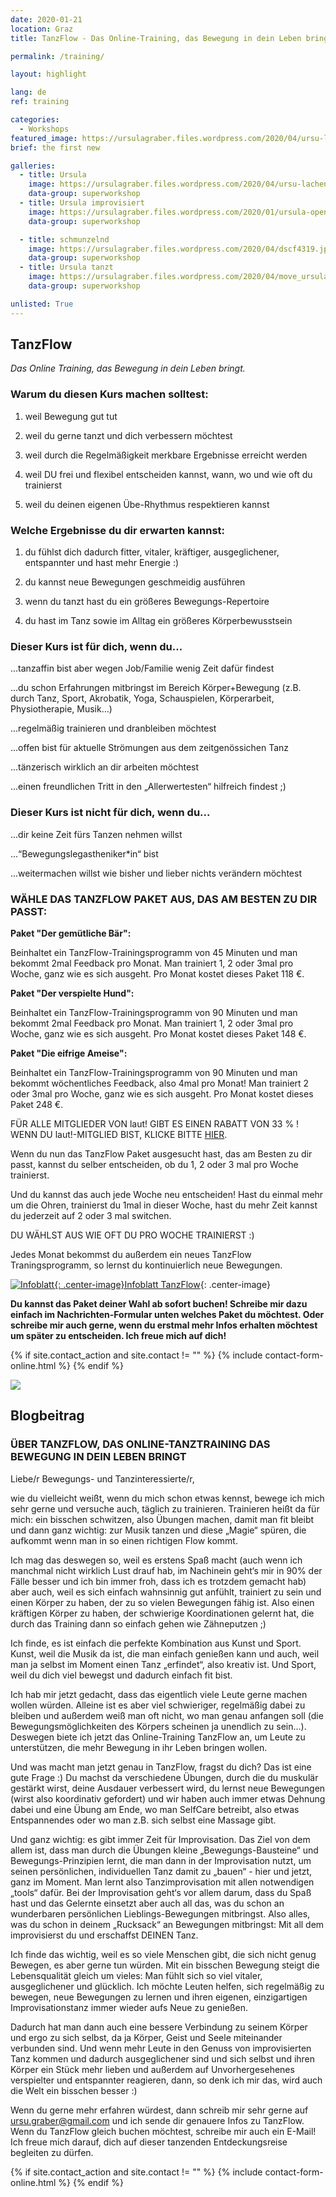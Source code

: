 ```yaml
---
date: 2020-01-21
location: Graz
title: TanzFlow - Das Online-Training, das Bewegung in dein Leben bringt

permalink: /training/

layout: highlight

lang: de
ref: training

categories:
  - Workshops
featured_image: https://ursulagraber.files.wordpress.com/2020/04/ursu-lachend.jpg?w=1000&h=800&fit=crop
brief: the first new

galleries:
  - title: Ursula
    image: https://ursulagraber.files.wordpress.com/2020/04/ursu-lachend.jpg
    data-group: superworkshop
  - title: Ursula improvisiert
    image: https://ursulagraber.files.wordpress.com/2020/01/ursula-open-stage.jpg
    data-group: superworkshop

  - title: schmunzelnd
    image: https://ursulagraber.files.wordpress.com/2020/04/dscf4319.jpg
    data-group: superworkshop
  - title: Ursula tanzt
    image: https://ursulagraber.files.wordpress.com/2020/04/move_ursulagraber.jpg
    data-group: superworkshop

unlisted: True
---
```



## TanzFlow

_Das Online Training, das Bewegung in dein Leben bringt._

### **Warum du diesen Kurs machen solltest:**

1. weil Bewegung gut tut

2. weil du gerne tanzt und dich verbessern möchtest

3. weil durch die Regelmäßigkeit merkbare Ergebnisse erreicht werden

4. weil DU frei und flexibel entscheiden kannst, wann, wo und wie oft du trainierst

5. weil du deinen eigenen Übe-Rhythmus respektieren kannst


### **Welche Ergebnisse du dir erwarten kannst:**

1. du fühlst dich dadurch fitter, vitaler, kräftiger, ausgeglichener, entspannter und hast mehr Energie :)

2. du kannst neue Bewegungen geschmeidig ausführen

3. wenn du tanzt hast du ein größeres Bewegungs-Repertoire

4. du hast im Tanz sowie im Alltag ein größeres Körperbewusstsein


### Dieser Kurs ist für dich, wenn du...

...tanzaffin bist aber wegen Job/Familie wenig Zeit dafür findest

...du schon Erfahrungen mitbringst im Bereich Körper+Bewegung (z.B. durch Tanz, Sport, Akrobatik, Yoga, Schauspielen, Körperarbeit, Physiotherapie, Musik…)

...regelmäßig trainieren und dranbleiben möchtest

...offen bist für aktuelle Strömungen aus dem zeitgenössichen Tanz

...tänzerisch wirklich an dir arbeiten möchtest

...einen freundlichen Tritt in den „Allerwertesten“ hilfreich findest ;)

### Dieser Kurs ist nicht für dich, wenn du...

...dir keine Zeit fürs Tanzen nehmen willst

...“Bewegungslegastheniker*in“ bist

...weitermachen willst wie bisher und lieber nichts verändern möchtest


### WÄHLE DAS TANZFLOW PAKET AUS, DAS AM BESTEN ZU DIR PASST:

__Paket "Der gemütliche Bär":__

Beinhaltet ein TanzFlow-Trainingsprogramm von 45 Minuten und man bekommt 2mal Feedback pro Monat. Man trainiert 1, 2 oder 3mal pro Woche, ganz wie es sich ausgeht. Pro Monat kostet dieses Paket 118 €.

__Paket "Der verspielte Hund":__

Beinhaltet ein TanzFlow-Trainingsprogramm von 90 Minuten und man bekommt 2mal Feedback pro Monat. Man trainiert 1, 2 oder 3mal pro Woche, ganz wie es sich ausgeht. Pro Monat kostet dieses Paket 148 €.

__Paket "Die eifrige Ameise":__

Beinhaltet ein TanzFlow-Trainingsprogramm von 90 Minuten und man bekommt wöchentliches Feedback, also 4mal pro Monat! Man trainiert 2 oder 3mal pro Woche, ganz wie es sich ausgeht. Pro Monat kostet dieses Paket 248 €.

FÜR ALLE MITGLIEDER VON laut! GIBT ES EINEN RABATT VON 33 % ! WENN DU laut!-MITGLIED BIST, KLICKE BITTE [HIER](https://www.laut.or.at/tanzflow-ursula-graber/#information).

Wenn du nun das TanzFlow Paket ausgesucht hast, das am Besten zu dir passt, kannst du selber entscheiden, ob du 1, 2 oder 3 mal pro Woche trainierst.

Und du kannst das auch jede Woche neu entscheiden! Hast du einmal mehr um die Ohren, trainierst du 1mal in dieser Woche, hast du mehr Zeit kannst du jederzeit auf 2 oder 3 mal switchen.

DU WÄHLST AUS WIE OFT DU PRO WOCHE TRAINIERST :)

Jedes Monat bekommst du außerdem ein neues TanzFlow Traningsprogramm, so lernst du kontinuierlich neue Bewegungen.

[![Infoblatt]({{site.url}}/images/file-icon.png){: .center-image}Infoblatt TanzFlow]({{site.url}}/docs/Infoblatt_TanzFlow.pdf){: .center-image}

__Du kannst das Paket deiner Wahl ab sofort buchen! Schreibe mir dazu einfach im Nachrichten-Formular unten welches Paket du möchtest. Oder schreibe mir auch gerne, wenn du erstmal mehr Infos erhalten möchtest um später zu entscheiden. Ich freue mich auf dich!__

{% if site.contact_action and site.contact != "" %}
{% include contact-form-online.html %}
{% endif %}

![](https://ursulagraber.files.wordpress.com/2020/04/ursu_haende.jpg?w=300&fit=crop)

## Blogbeitrag
### ÜBER TANZFLOW, DAS ONLINE-TANZTRAINING DAS BEWEGUNG IN DEIN LEBEN BRINGT

Liebe/r Bewegungs- und Tanzinteressierte/r,

wie du vielleicht weißt, wenn du mich schon etwas kennst, bewege ich mich sehr gerne und versuche auch, täglich zu trainieren. Trainieren heißt da für mich: ein bisschen schwitzen, also Übungen machen, damit man fit bleibt und dann ganz wichtig: zur Musik tanzen und diese „Magie“ spüren, die aufkommt wenn man in so einen richtigen Flow kommt.

Ich mag das deswegen so, weil es erstens Spaß macht (auch wenn ich manchmal nicht wirklich Lust drauf hab, im Nachinein geht‘s mir in 90% der Fälle besser und ich bin immer froh, dass ich es trotzdem gemacht hab) aber auch, weil es sich einfach wahnsinnig gut anfühlt, trainiert zu sein und einen Körper zu haben, der zu so vielen Bewegungen fähig ist. Also einen kräftigen Körper zu haben, der schwierige Koordinationen gelernt hat, die durch das Training dann so einfach gehen wie Zähneputzen ;)


Ich finde, es ist einfach die perfekte Kombination aus Kunst und Sport. Kunst, weil die Musik da ist, die man einfach genießen kann und auch, weil man ja selbst im Moment einen Tanz „erfindet“, also kreativ ist. Und Sport, weil du dich viel bewegst und dadurch einfach fit bist.


Ich hab mir jetzt gedacht, dass das eigentlich viele Leute gerne machen wollen würden. Alleine ist es aber viel schwieriger, regelmäßig dabei zu bleiben und außerdem weiß man oft nicht, wo man genau anfangen soll (die Bewegungsmöglichkeiten des Körpers scheinen ja unendlich zu sein...). Deswegen biete ich jetzt das Online-Training TanzFlow an, um Leute zu unterstützen, die mehr Bewegung in ihr Leben bringen wollen.

Und was macht man jetzt genau in TanzFlow, fragst du dich? Das ist eine gute Frage :) Du machst da verschiedene Übungen, durch die du muskulär gestärkt wirst, deine Ausdauer verbessert wird, du lernst neue Bewegungen (wirst also koordinativ gefordert) und wir haben auch immer etwas Dehnung dabei und eine Übung am Ende, wo man SelfCare betreibt, also etwas Entspannendes oder wo man z.B. sich selbst eine Massage gibt.

Und ganz wichtig: es gibt immer Zeit für Improvisation. Das Ziel von dem allem ist, dass man durch die Übungen kleine „Bewegungs-Bausteine“ und Bewegungs-Prinzipien lernt, die man dann in der Improvisation nutzt, um seinen persönlichen, individuellen Tanz damit zu „bauen“ - hier und jetzt, ganz im Moment. Man lernt also Tanzimprovisation mit allen notwendigen „tools“ dafür. Bei der Improvisation geht‘s vor allem darum, dass du Spaß hast und das Gelernte einsetzt aber auch all das, was du schon an wunderbaren persönlichen Lieblings-Bewegungen mitbringst. Also alles, was du schon in deinem „Rucksack“ an Bewegungen mitbringst: Mit all dem improvisierst du und erschaffst DEINEN Tanz.


Ich finde das wichtig, weil es so viele Menschen gibt, die sich nicht genug Bewegen, es aber gerne tun würden. Mit ein bisschen Bewegung steigt die Lebensqualität gleich um vieles: Man fühlt sich so viel vitaler, ausgeglichener und glücklich. Ich möchte Leuten helfen, sich regelmäßig zu bewegen, neue Bewegungen zu lernen und ihren eigenen, einzigartigen Improvisationstanz immer wieder aufs Neue zu genießen.

Dadurch hat man dann auch eine bessere Verbindung zu seinem Körper und ergo zu sich selbst, da ja Körper, Geist und Seele miteinander verbunden sind. Und wenn mehr Leute in den Genuss von improvisierten Tanz kommen und dadurch ausgeglichener sind und sich selbst und ihren Körper ein Stück mehr lieben und außerdem auf Unvorhergesehenes verspielter und entspannter reagieren, dann, so denk ich mir das, wird auch die Welt ein bisschen besser :)


Wenn du gerne mehr erfahren würdest, dann schreib mir sehr gerne auf ursu.graber@gmail.com und ich sende dir genauere Infos zu TanzFlow. Wenn du TanzFlow gleich buchen möchtest, schreibe mir auch ein E-Mail! Ich freue mich darauf, dich auf dieser tanzenden Entdeckungsreise begleiten zu dürfen.

{% if site.contact_action and site.contact != "" %}
{% include contact-form-online.html %}
{% endif %}

